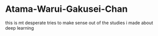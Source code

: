 # Atama-Warui-Gakusei-Chan
this is mt desperate tries to make sense out of the studies i made about deep learning
